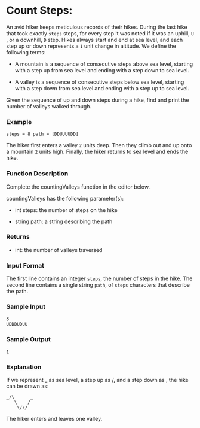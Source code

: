 # **Count Steps:**

An avid hiker keeps meticulous records of their hikes. During the last hike that took exactly `steps` steps, for every step it was noted if it was an uphill, `U` , or a downhill, `D` step. Hikes always start and end at sea level, and each step up or down represents a `1` unit change in altitude. We define the following terms:

- A mountain is a sequence of consecutive steps above sea level, starting with a step up from sea level and ending with a step down to sea level.

- A valley is a sequence of consecutive steps below sea level, starting with a step down from sea level and ending with a step up to sea level.

Given the sequence of up and down steps during a hike, find and print the number of valleys walked through.

### **Example**

```
steps = 8 path = [DDUUUUDD]
```

The hiker first enters a valley `2` units deep. Then they climb out and up onto a mountain `2` units high. Finally, the hiker returns to sea level and ends the hike.

### **Function Description**

Complete the countingValleys function in the editor below.

countingValleys has the following parameter(s):

- int steps: the number of steps on the hike

- string path: a string describing the path

### **Returns**

- int: the number of valleys traversed

### **Input Format**

The first line contains an integer `steps`, the number of steps in the hike.
The second line contains a single string `path`, of `steps` characters that describe the path.

### **Sample Input**

```
8
UDDDUDUU
```

### **Sample Output**

```
1
```

### **Explanation**

If we represent \_ as sea level, a step up as /, and a step down as \, the hike can be drawn as:

```
_/\      _
   \    /
    \/\/
```

The hiker enters and leaves one valley.
